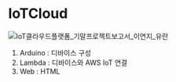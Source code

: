 # IoTCloud
![IoT클라우드플랫폼_기말프로젝트보고서_이연지_유란](https://github.com/leeeeyz77/IoTCloud/assets/102798337/bdfe4823-917a-4f9c-8f95-acf46eff9da0)


1. Arduino : 디바이스 구성
2. Lambda : 디바이스와 AWS IoT 연결
3. Web : HTML
